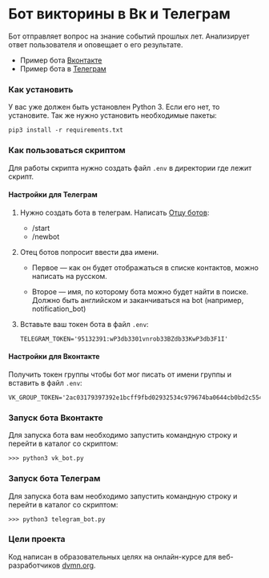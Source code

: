 # Бот викторины в Вк и Телеграм
Бот отправляет вопрос на знание событий прошлых лет. Анализирует ответ пользователя и оповещает о его результате. 

* Пример бота [Вконтакте](https://vk.com/im?media=&sel=-203493103)
* Пример бота в [Телеграм](https://vk.cc/c02ULR)


### Как установить
У вас уже должен быть установлен Python 3. Если его нет, то установите.
Так же нужно установить необходимые пакеты:
```
pip3 install -r requirements.txt
```

### Как пользоваться скриптом
Для работы скрипта нужно создать файл ```.env``` в директории где лежит скрипт.


#### Настройки для Телеграм
1. Нужно создать бота в телеграм. Написать [Отцу ботов](https://telegram.me/BotFather):
    * /start
    * /newbot
    
2. Отец ботов попросит ввести два имени. 

    * Первое — как он будет отображаться в списке контактов, можно написать на русском. 

    * Второе — имя, по которому бота можно будет найти в поиске. 
      Должно быть английском и заканчиваться на bot (например, notification_bot)

3. Вставьте ваш токен бота в файл ```.env```:
    ```
    TELEGRAM_TOKEN='95132391:wP3db3301vnrob33BZdb33KwP3db3F1I'
    ```

#### Настройки для Вконтакте
Получить токен группы чтобы бот мог писать от имени группы и вставить в файл ```.env```:
```
VK_GROUP_TOKEN='2ac03179397392e1bcff9fbd02932534c979674ba0644cb0bd2c554543a38d838a342c526e54936b2d91'
```

   
### Запуск бота Вконтакте
Для запуска бота вам необходимо запустить командную строку и перейти в каталог со скриптом:
```
>>> python3 vk_bot.py 
```


### Запуск бота Телеграм
Для запуска бота вам необходимо запустить командную строку и перейти в каталог со скриптом:
```
>>> python3 telegram_bot.py 
```


### Цели проекта
Код написан в образовательных целях на онлайн-курсе для веб-разработчиков [dvmn.org](https://dvmn.org/).
